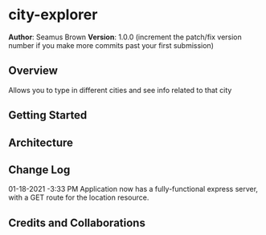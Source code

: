# city-explorer

**Author**: Seamus Brown
**Version**: 1.0.0 (increment the patch/fix version number if you make more commits past your first submission)

## Overview

Allows you to type in different cities and see info related to that city

## Getting Started
<!-- What are the steps that a user must take in order to build this app on their own machine and get it running? -->

## Architecture
<!-- Provide a detailed description of the application design. What technologies (languages, libraries, etc) you're using, and any other relevant design information. -->

## Change Log
<!-- Use this area to document the iterative changes made to your application as each feature is successfully implemented. Use time stamps. Here's an examples:-->

01-18-2021 -3:33 PM Application now has a fully-functional express server, with a GET route for the location resource.

## Credits and Collaborations

<!-- Give credit (and a link) to other people or resources that helped you build this application. -->
